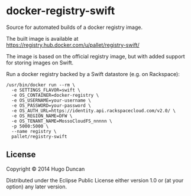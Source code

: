 # docker-registry-swift

Source for automated builds of a docker registry image.

The built image is available at https://registry.hub.docker.com/u/pallet/registry-swift/

The image is based on the official registry image, but with added
support for storing images on Swift.

Run a docker registry backed by a Swift datastore (e.g. on Rackspace):

```
/usr/bin/docker run --rm \
  -e SETTINGS_FLAVOR=swift \
  -e OS_CONTAINER=docker-registry \
  -e OS_USERNAME=your-username \
  -e OS_PASSWORD=your-password \
  -e OS_AUTH_URL=https://identity.api.rackspacecloud.com/v2.0/ \
  -e OS_REGION_NAME=DFW \
  -e OS_TENANT_NAME=MossoCloudFS_nnnnn \
  -p 5000:5000 \
  --name registry \
  pallet/registry-swift
```

## License

Copyright © 2014 Hugo Duncan

Distributed under the Eclipse Public License either version 1.0 or (at
your option) any later version.
